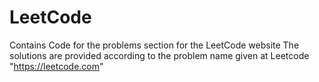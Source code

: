 # LeetCode
Contains Code for the problems section for the LeetCode website
The solutions are provided according to the problem name given at Leetcode "https://leetcode.com"
